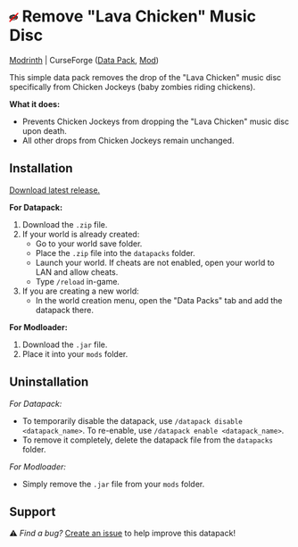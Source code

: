 # ![Datapack Icon](/Data%20Pack/pack.png) Remove "Lava Chicken" Music Disc

[Modrinth](https://modrinth.com/datapack/remove-lava-chicken-music-disc) | CurseForge ([Data Pack](https://www.curseforge.com/minecraft/data-packs/remove-lava-chicken-music-disc), [Mod](https://curseforge.com/minecraft/mc-mods/remove-lava-chicken-music-disc))

This simple data pack removes the drop of the "Lava Chicken" music disc specifically from Chicken Jockeys (baby zombies riding chickens).

**What it does:**

- Prevents Chicken Jockeys from dropping the "Lava Chicken" music disc upon death.
- All other drops from Chicken Jockeys remain unchanged.

## Installation

[Download latest release.](https://github.com/HazestGod/Remove-Lava-Chicken-Music-Disc/releases)

**For Datapack:**

1. Download the `.zip` file.
2. If your world is already created:
    - Go to your world save folder.
    - Place the `.zip` file into the `datapacks` folder.
    - Launch your world. If cheats are not enabled, open your world to LAN and allow cheats.
    - Type `/reload` in-game.
3. If you are creating a new world:
    - In the world creation menu, open the "Data Packs" tab and add the datapack there.

**For Modloader:**

1. Download the `.jar` file.
2. Place it into your `mods` folder.

## Uninstallation

*For Datapack:*

- To temporarily disable the datapack, use `/datapack disable <datapack_name>`. To re-enable, use `/datapack enable <datapack_name>`.
- To remove it completely, delete the datapack file from the `datapacks` folder.

*For Modloader:*

- Simply remove the `.jar` file from your `mods` folder.

## Support

⚠ *Find a bug?* [Create an issue](https://github.com/yourusername/remove-lava-chicken-music-disc/issues) to help improve this datapack!
